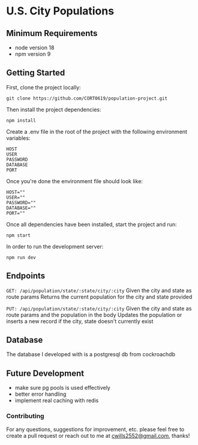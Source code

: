 # U.S. City Populations
## Minimum Requirements
- node version 18
- npm version 9

## Getting Started

First, clone the project locally:
```
git clone https://github.com/CORT0619/population-project.git
```

Then install the project dependencies:
```
npm install
```

Create a .env file in the root of the project with the following environment variables:
```
HOST
USER
PASSWORD
DATABASE
PORT
```

Once you're done the environment file should look like:
```
HOST=""
USER=""
PASSWORD=""
DATABASE=""
PORT=""
```

Once all dependencies have been installed, start the project and run:
```
npm start

```

In order to run the development server:
```
npm run dev
```

## Endpoints
`GET: /api/population/state/:state/city/:city`
Given the city and state as route params
Returns the current population for the city and state provided


`PUT: /api/population/state/:state/city/:city`
Given the city and state as route params and the population in the body
Updates the population or inserts a new record if the city, state doesn't currently exist

## Database
The database I developed with is a postgresql db from cockroachdb

## Future Development
- make sure pg pools is used effectively
- better error handling
- implement real caching with redis

### Contributing
For any questions, suggestions for improvement, etc. please feel free to create a pull request or reach out to me at cwills2552@gmail.com, thanks!